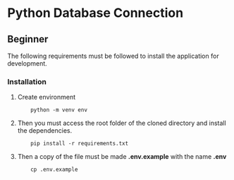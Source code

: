 # Python Database Connection


## Beginner

The following requirements must be followed to install the application for development.

### Installation

1. Create environment
    ```
        python -m venv env
    ```
2. Then you must access the root folder of the cloned directory and install the dependencies.
    ```
        pip install -r requirements.txt
    ```
3. Then a copy of the file must be made **.env.example**  with the name **.env**
    ```
        cp .env.example
    ```

